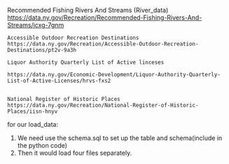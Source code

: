    Recommended Fishing Rivers And Streams (River_data)
    https://data.ny.gov/Recreation/Recommended-Fishing-Rivers-And-Streams/jcxg-7gnm

    Accessible Outdoor Recreation Destinations
    https://data.ny.gov/Recreation/Accessible-Outdoor-Recreation-Destinations/pt2v-9a3h

    Liquor Authority Quarterly List of Active linceses

    https://data.ny.gov/Economic-Development/Liquor-Authority-Quarterly-List-of-Active-Licenses/hrvs-fxs2


    National Register of Historic Places
    https://data.ny.gov/Recreation/National-Register-of-Historic-Places/iisn-hnyv



for our load_data:
1. We need use the schema.sql to set up the table and schema(include in the python code)
2. Then it would load four files separately.

